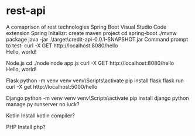 # rest-api

A comaprison of rest technologies
Spring Boot
Visual Studio Code extension Spring Initalizr: create maven project
cd spring-boot
./mvnw package
java -jar .\target\credit-api-0.0.1-SNAPSHOT.jar
Command prompt to test:
curl -X GET http://localhost:8080/hello  
Hello, world!

Node.js
cd ./node
node app.js
curl -X GET http://localhost:8080/hello  
Hello, world!

Flask
python -m venv venv
venv\Scripts\activate
pip install flask
flask run
curl -X get http://localhost:5000/hello

Django
python -m venv venv
venv\Scripts\activate
pip install django
python manage.py runserver
no luck?

Kotlin
Install kotlin compiler?

PHP
Install php?
